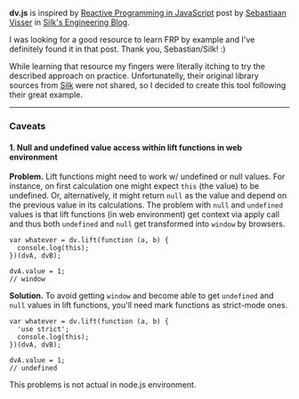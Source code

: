 **dv.js** is inspired by [Reactive Programming in JavaScript](http://engineering.silk.co/post/80056130804/reactive-programming-in-javascript) post by [Sebastiaan Visser](http://fvisser.nl/) in [Silk's Engineering Blog](http://engineering.silk.co/).

I was looking for a good resource to learn FRP by example and I've definitely found it in that post. Thank you, Sebastian/Silk! :)

While learning that resource my fingers were literally itching to try the described approach on practice. Unfortunatelly, their original library sources from [Silk](https://silk.co) were not shared, so I decided to create this tool following their great example.

___

### Caveats

#### 1. Null and undefined value access within lift functions in web environment

**Problem.** Lift functions might need to work w/ undefined or null values. 
For instance, on first calculation one might expect `this` (the value) to be undefined. 
Or, alternatively, it might return `null` as the value and depend on the previous value in its calculations. 
The problem with `null` and `undefined` values is that lift functions (in web environment) get context via apply call and thus both `undefined` and `null` get transformed into `window` by browsers.

```
var whatever = dv.lift(function (a, b) {
  console.log(this);
})(dvA, dvB);

dvA.value = 1;
// window
```

**Solution.** To avoid getting `window` and become able to get `undefined` and `null` values in lift functions, you'll need mark functions as strict-mode ones.

```
var whatever = dv.lift(function (a, b) {
  'use strict';
  console.log(this);
})(dvA, dvB);

dvA.value = 1;
// undefined
```

This problems is not actual in node.js environment.